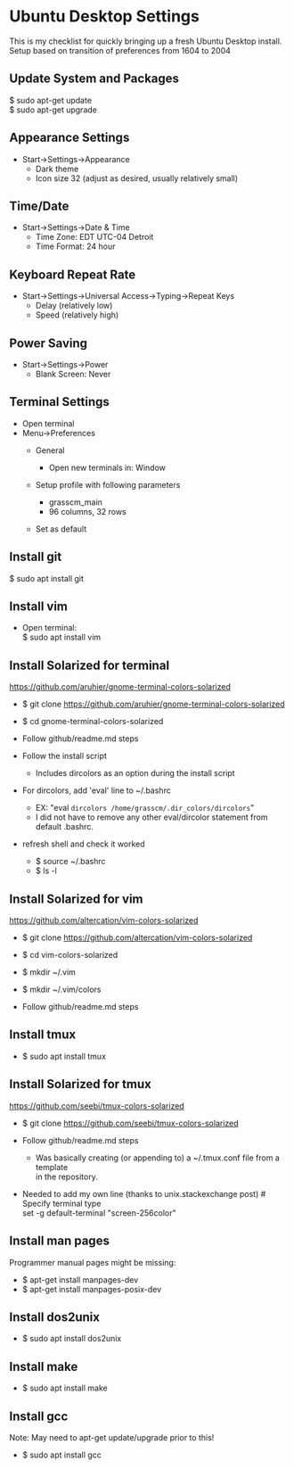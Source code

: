 # Ubuntu Desktop Settings
This is my checklist for quickly bringing up a fresh Ubuntu Desktop install.  
Setup based on transition of preferences from 1604 to 2004

## Update System and Packages
$ sudo apt-get update  
$ sudo apt-get upgrade

## Appearance Settings
* Start->Settings->Appearance  
  - Dark theme  
  - Icon size 32 (adjust as desired, usually relatively small)

## Time/Date
* Start->Settings->Date & Time  
  - Time Zone: EDT UTC-04 Detroit  
  - Time Format: 24 hour

## Keyboard Repeat Rate
* Start->Settings->Universal Access->Typing->Repeat Keys  
  - Delay (relatively low)  
  - Speed (relatively high)

## Power Saving
* Start->Settings->Power
  - Blank Screen: Never

## Terminal Settings
* Open terminal
* Menu->Preferences  
  - General  
    * Open new terminals in: Window  

  - Setup profile with following parameters  
    * grasscm_main  
    * 96 columns, 32 rows  

  - Set as default

## Install git
  $ sudo apt install git

## Install vim
* Open terminal:  
  $ sudo apt install vim

## Install Solarized for terminal
https://github.com/aruhier/gnome-terminal-colors-solarized

* $ git clone https://github.com/aruhier/gnome-terminal-colors-solarized

* $ cd gnome-terminal-colors-solarized

* Follow github/readme.md steps

* Follow the install script
  - Includes dircolors as an option during the install script

* For dircolors, add 'eval' line to ~/.bashrc
  - EX: "eval `dircolors /home/grasscm/.dir_colors/dircolors`"  
  - I did not have to remove any other eval/dircolor statement from default .bashrc.

* refresh shell and check it worked
  - $ source ~/.bashrc  
  - $ ls -l

## Install Solarized for vim
https://github.com/altercation/vim-colors-solarized

* $ git clone https://github.com/altercation/vim-colors-solarized

* $ cd vim-colors-solarized

* $ mkdir ~/.vim

* $ mkdir ~/.vim/colors

* Follow github/readme.md steps

## Install tmux
* $ sudo apt install tmux

## Install Solarized for tmux
https://github.com/seebi/tmux-colors-solarized

* $ git clone https://github.com/seebi/tmux-colors-solarized

* Follow github/readme.md steps
  - Was basically creating (or appending to) a ~/.tmux.conf file from a template  
    in the repository.

* Needed to add my own line (thanks to unix.stackexchange post)
  \# Specify terminal type  
  set -g default-terminal "screen-256color"

## Install man pages
Programmer manual pages might be missing:

* $ apt-get install manpages-dev
* $ apt-get install manpages-posix-dev

## Install dos2unix
* $ sudo apt install dos2unix

## Install make
* $ sudo apt install make

## Install gcc
Note: May need to apt-get update/upgrade prior to this!

* $ sudo apt install gcc
